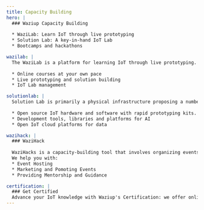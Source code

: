```yaml
---
title: Capacity Building
hero: |
  ### Waziup Capacity Building
  
  * WaziLab: Learn IoT through live prototyping 
  * Solution Lab: A key-in-hand IoT Lab
  * Bootcamps and hackathons

wazilab: |
  The WaziLab is a platform for learning IoT through live prototyping. It simplifies the prototyping process for startups through better hardware accessibility, guided prototyping, IoT capacity building and initial business support for startups. It features:
  
  * Online courses at your own pace
  * Live prototyping and solution building
  * IoT Lab management

solutionlab: |
  Solution Lab is primarily a physical infrastructure proposing a number of technological resources: IoT, BigData/Cloud, Mobile/Edge, AI, Training and Computing resources. These resources are hardware, software and courses resources, and is packaged in an integrated and consistent way. The lab includes:
  
  * Open source IoT hardware and software with rapid prototyping kits.
  * Development tools, libraries and platforms for AI
  * Open IoT cloud platforms for data 

wazihack: |
  ### WaziHack
  
  WaziHacks is a capacity-building tool that involves organizing events where tech enthusiasts come together to solve specific challenges. These events include courses and hands-on activities.
  We help you with:
  * Event Hosting
  * Marketing and Pomoting Events 
  * Providing Mentorship and Guidance

certification: |
  ### Get Certified
  Advance your IoT knowledge with Waziup's Certification: we offer online tutorials, webinars, and hands-on training for individuals, institutes, and SMEs of all skill levels. Start your journey to IoT mastery today!
---
```




